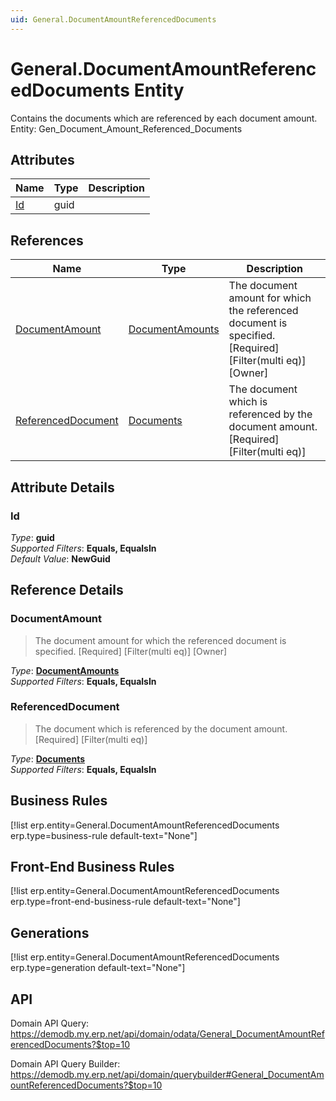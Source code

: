 ```yaml
---
uid: General.DocumentAmountReferencedDocuments
---
```

# General.DocumentAmountReferencedDocuments Entity

Contains the documents which are referenced by each document amount. Entity: Gen_Document_Amount_Referenced_Documents

## Attributes

| Name | Type | Description |
| ---- | ---- | --- |
| [Id](General.DocumentAmountReferencedDocuments.md#id) | guid |  

## References

| Name | Type | Description |
| ---- | ---- | --- |
| [DocumentAmount](General.DocumentAmountReferencedDocuments.md#documentamount) | [DocumentAmounts](General.DocumentAmounts.md) | The document amount for which the referenced document is specified. [Required] [Filter(multi eq)] [Owner] |
| [ReferencedDocument](General.DocumentAmountReferencedDocuments.md#referenceddocument) | [Documents](General.Documents.md) | The document which is referenced by the document amount. [Required] [Filter(multi eq)] |


## Attribute Details

### Id

_Type_: **guid**  
_Supported Filters_: **Equals, EqualsIn**  
_Default Value_: **NewGuid**  


## Reference Details

### DocumentAmount

> The document amount for which the referenced document is specified. [Required] [Filter(multi eq)] [Owner]

_Type_: **[DocumentAmounts](General.DocumentAmounts.md)**  
_Supported Filters_: **Equals, EqualsIn**  

### ReferencedDocument

> The document which is referenced by the document amount. [Required] [Filter(multi eq)]

_Type_: **[Documents](General.Documents.md)**  
_Supported Filters_: **Equals, EqualsIn**  



## Business Rules

[!list erp.entity=General.DocumentAmountReferencedDocuments erp.type=business-rule default-text="None"]

## Front-End Business Rules

[!list erp.entity=General.DocumentAmountReferencedDocuments erp.type=front-end-business-rule default-text="None"]

## Generations

[!list erp.entity=General.DocumentAmountReferencedDocuments erp.type=generation default-text="None"]

## API

Domain API Query:
<https://demodb.my.erp.net/api/domain/odata/General_DocumentAmountReferencedDocuments?$top=10>

Domain API Query Builder:
<https://demodb.my.erp.net/api/domain/querybuilder#General_DocumentAmountReferencedDocuments?$top=10>

